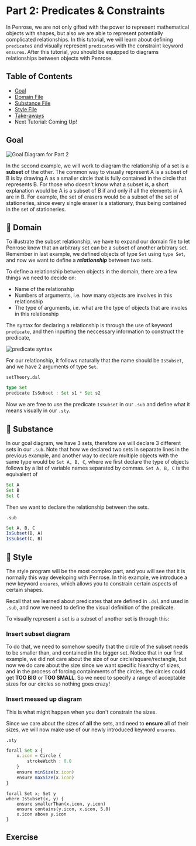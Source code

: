 # Part 2: Predicates & Constraints
In Penrose, we are not only gifted with the power to represent mathematical objects with shapes, but also we are able to represent potentially complicated relationships. In this tutorial, we will learn about defining `predicate`s and visually represent `predicate`s with the constraint keyword `ensures`. After this tutorial, you should be equipped to diagrams relationships between objects with Penrose. 

## Table of Contents
* [Goal](https://github.com/penrose/penrose/blob/docs-edit/tutorial/tutorial-p2.md#goal)
* [Domain File](https://github.com/penrose/penrose/blob/docs-edit/tutorial/tutorial-p2.md#page_facing_up-domain)
* [Substance File](https://github.com/penrose/penrose/blob/docs-edit/tutorial/tutorial-p2.md#page_facing_up-substance)
* [Style File](https://github.com/penrose/penrose/blob/docs-edit/tutorial/tutorial-p2.md#page_facing_up-style)
* [Take-aways](https://github.com/penrose/penrose/blob/docs-edit/tutorial/tutorial-p2.md#take-aways)
* Next Tutorial: Coming Up! 

## Goal

![Goal Diagram for Part 2](https://github.com/penrose/penrose/blob/docs-edit/assets/tutorial/part2/goal.svg)

In the second example, we will work to diagram the relationship of a set is a **subset** of the other. The common way to visually represent A is a subset of B is by drawing A as a smaller circle that is fully contained in the circle that represents B. For those who doesn't know what a subset is, a short explanation would be A is a subset of B if and only if all the elements in A are in B. For example, the set of erasers would be a subset of the set of stationeries, since every single eraser is a stationary, thus being contained in the set of stationeries. 

## :page_facing_up: Domain
To illustrate the subset relationship, we have to expand our domain file to let Penrose know that an arbitrary set can be a subset of another arbitrary set. Remember in last example, we defined objects of type `Set` using `type Set`, and now we want to define a _**relationship**_ between two sets. 

To define a relationship between objects in the domain, there are a few things we need to decide on:
* Name of the relationship
* Numbers of arguments, i.e. how many objects are involves in this relationship
* The type of arguments, i.e. what are the type of objects that are involes in this relationship 

The syntax for declaring a relationship is through the use of keyword `predicate`, and then inputting the neccessary information to construct the predicate,

![predicate syntax](https://github.com/penrose/penrose/blob/docs-edit/assets/tutorial/part2/predicateSyntax.png)

For our relationship, it follows naturally that the name should be `IsSubset`, and we have 2 arguments of type `Set`. 

`setTheory.dsl`
```typescript
type Set
predicate IsSubset : Set s1 * Set s2
```

Now we are free to use the predicate `IsSubset` in our `.sub` and define what it means visually in our `.sty`. 

## :page_facing_up: Substance
In our goal diagram, we have 3 sets, therefore we will declare 3 different sets in our `.sub`. Note that how we declared two sets in separate lines in the previous example, and another way to declare multiple objects with the same type would be `Set A, B, C`, where we first declare the type of objects follows by a list of variable names separated by commas. 
`Set A, B, C` is the equivalent of 
```typescript
Set A
Set B
Set C
```
Then we want to declare the relationship between the sets. 

`.sub`
```typescript
Set A, B, C
IsSubset(B, A)
IsSubset(C, B)
```

## :page_facing_up: Style
The style program will be the most complex part, and you will see that it is normally this way developing with Penrose. In this example, we introduce a new keyword `ensures`, which allows you to constrain certain aspects of certain shapes. 

Recall that we learned about predicates that are defined in `.dsl` and used in `.sub`, and now we need to define the visual definition of the predicate. 

To visually represent a set is a subset of another set is through this:
### Insert subset diagram 

To do that, we need to somehow specify that the circle of the subset needs to be smaller than, and contained in the bigger set. Notice that in our first example, we did not care about the size of our circle/square/rectangle, but now we do care about the size since we want specific hiearchy of sizes, and in the process of forcing containments of the circles, the circles could get **TOO BIG** or **TOO SMALL**. So we need to specify a range of acceptable sizes for our circles so nothing goes crazy! 

### Insert messed up diagram 
This is what might happen when you don't constrain the sizes. 

Since we care about the sizes of **all** the sets, and need to **ensure** all of their sizes, we will now make use of our newly introduced keyword `ensures`. 

`.sty`
```typescript
forall Set x {
    x.icon = Circle {
        strokeWidth : 0.0
    }
    ensure minSize(x.icon)
    ensure maxSize(x.icon)
}
```


```
forall Set x; Set y
where IsSubset(x, y) {
    ensure smallerThan(x.icon, y.icon)
    ensure contains(y.icon, x.icon, 5.0)
    x.icon above y.icon
}
```

## Exercise
